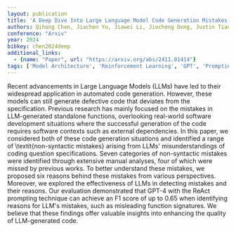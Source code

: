 ```yaml
---
layout: publication
title: 'A Deep Dive Into Large Language Model Code Generation Mistakes: What And Why?'
authors: Qihong Chen, Jiachen Yu, Jiawei Li, Jiecheng Deng, Justin Tian Jin Chen, Iftekhar Ahmed
conference: "Arxiv"
year: 2024
bibkey: chen2024deep
additional_links:
  - {name: "Paper", url: "https://arxiv.org/abs/2411.01414"}
tags: ['Model Architecture', 'Reinforcement Learning', 'GPT', 'Prompting', 'Applications']
---
```

Recent advancements in Large Language Models (LLMs) have led to their
widespread application in automated code generation. However, these models can
still generate defective code that deviates from the specification. Previous
research has mainly focused on the mistakes in LLM-generated standalone
functions, overlooking real-world software development situations where the
successful generation of the code requires software contexts such as external
dependencies. In this paper, we considered both of these code generation
situations and identified a range of \textit\{non-syntactic mistakes\} arising
from LLMs' misunderstandings of coding question specifications. Seven
categories of non-syntactic mistakes were identified through extensive manual
analyses, four of which were missed by previous works. To better understand
these mistakes, we proposed six reasons behind these mistakes from various
perspectives. Moreover, we explored the effectiveness of LLMs in detecting
mistakes and their reasons. Our evaluation demonstrated that GPT-4 with the
ReAct prompting technique can achieve an F1 score of up to 0.65 when
identifying reasons for LLM's mistakes, such as misleading function signatures.
We believe that these findings offer valuable insights into enhancing the
quality of LLM-generated code.
